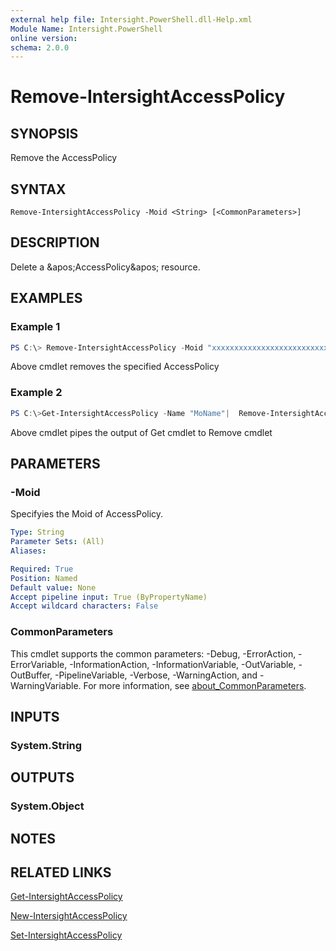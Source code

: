 ```yaml
---
external help file: Intersight.PowerShell.dll-Help.xml
Module Name: Intersight.PowerShell
online version:
schema: 2.0.0
---
```


# Remove-IntersightAccessPolicy

## SYNOPSIS
Remove the AccessPolicy

## SYNTAX

```
Remove-IntersightAccessPolicy -Moid <String> [<CommonParameters>]
```

## DESCRIPTION
Delete a &amp;apos;AccessPolicy&amp;apos; resource.

## EXAMPLES

### Example 1
```powershell
PS C:\> Remove-IntersightAccessPolicy -Moid "xxxxxxxxxxxxxxxxxxxxxxxxxxx"
```
Above cmdlet removes the specified AccessPolicy 

### Example 2
```powershell
PS C:\>Get-IntersightAccessPolicy -Name "MoName"|  Remove-IntersightAccessPolicy
```
Above cmdlet pipes the output of Get cmdlet to Remove cmdlet

## PARAMETERS

### -Moid
Specifyies the Moid of AccessPolicy.

```yaml
Type: String
Parameter Sets: (All)
Aliases:

Required: True
Position: Named
Default value: None
Accept pipeline input: True (ByPropertyName)
Accept wildcard characters: False
```

### CommonParameters
This cmdlet supports the common parameters: -Debug, -ErrorAction, -ErrorVariable, -InformationAction, -InformationVariable, -OutVariable, -OutBuffer, -PipelineVariable, -Verbose, -WarningAction, and -WarningVariable. For more information, see [about_CommonParameters](http://go.microsoft.com/fwlink/?LinkID=113216).

## INPUTS

### System.String

## OUTPUTS

### System.Object
## NOTES

## RELATED LINKS

[Get-IntersightAccessPolicy](./Get-IntersightAccessPolicy.md)

[New-IntersightAccessPolicy](./New-IntersightAccessPolicy.md)

[Set-IntersightAccessPolicy](./Set-IntersightAccessPolicy.md)

